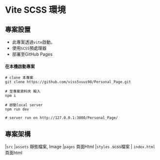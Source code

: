 # Vite SCSS 環境

## 專案設置

- 此專案透過`vite`啟動。
- 使用`SCSS`預處理器
- 部署至GitHub Pages

####  在本機啟動專案
```
# clone 本專案 
git clone https://github.com/viss5vuus98/Personal_Page.git

# 至專案資料夾 輸入
npm i

# 啟動local server
npm run dev

# server run on http://127.0.0.1:3000/Personal_Page/

```
## 專案架構

|`src`
  |`assets` 靜態檔案, Image
  |`pages`  頁面Html
  |`styles` .scss檔案
| `index.html` 頁面html
